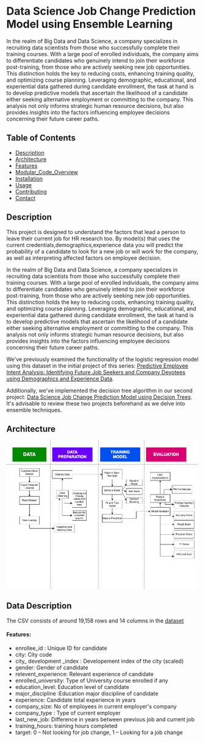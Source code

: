 # Data Science Job Change Prediction Model using Ensemble Learning
In the realm of Big Data and Data Science, a company specializes in recruiting data scientists from those who successfully complete their training courses. With a large pool of enrolled individuals, the company aims to differentiate candidates who genuinely intend to join their workforce post-training, from those who are actively seeking new job opportunities. This distinction holds the key to reducing costs, enhancing training quality, and optimizing course planning. Leveraging demographic, educational, and experiential data gathered during candidate enrollment, the task at hand is to develop predictive models that ascertain the likelihood of a candidate either seeking alternative employment or committing to the company. This analysis not only informs strategic human resource decisions, but also provides insights into the factors influencing employee decisions concerning their future career paths. 
 
## Table of Contents

- [Description](#description)
- [Architecture](#architecture)
- [Features](#features)
- [Modular_Code_Overview](#modular_code_overview)
- [Installation](#installation)
- [Usage](#usage)
- [Contributing](#contributing)
- [Contact](#contact)

## Description

This project is designed to understand the factors that lead a person to leave their current job for HR research too. By model(s) that uses the current credentials,demographics,experience data you will predict the probability of a candidate to look for a new job or will work for the company, as well as interpreting affected factors on employee decision.

In the realm of Big Data and Data Science, a company specializes in recruiting data scientists from those who successfully complete their training courses. With a large pool of enrolled individuals, the company aims to differentiate candidates who genuinely intend to join their workforce post-training, from those who are actively seeking new job opportunities. This distinction holds the key to reducing costs, enhancing training quality, and optimizing course planning. Leveraging demographic, educational, and experiential data gathered during candidate enrollment, the task at hand is to develop predictive models that ascertain the likelihood of a candidate either seeking alternative employment or committing to the company. This analysis not only informs strategic human resource decisions, but also provides insights into the factors influencing employee decisions concerning their future career paths.

We've previously examined the functionality of the logistic regression model using this dataset in the initial project of this series: [Predictive Employee Intent Analysis: Identifying Future Job Seekers and Company Devotees using Demographics and Experience Data](https://github.com/diegovillatoromx/Strategic_Workforce_Analysis_Predicting_Job_Transition).

Additionally, we've implemented the decision tree algorithm in our second project: [Data Science Job Change Prediction Model using Decision Trees](https://github.com/diegovillatoromx/Job_change_prediction_decision_trees).
It's advisable to review these two projects beforehand as we delve into ensemble techniques.

## Architecture

![diagram](https://github.com/diegovillatoromx/job_change_prediction_ensemble_learning/blob/main/architecture_diagrama_ensemble_learning.png)
## Data Description
The CSV consists of around 19,158 rows and 14 columns in the [dataset](https://github.com/diegovillatoromx/job_change_prediction_ensemble_learning/blob/main/input/DS_Job_Change_Data.csv)
#### Features:
- enrollee_id : Unique ID for candidate
- city: City code
- city_ development _index : Developement index of the city (scaled)
- gender: Gender of candidate
- relevent_experience: Relevant experience of candidate
- enrolled_university: Type of University course enrolled if any
- education_level: Education level of candidate
- major_discipline :Education major discipline of candidate
- experience: Candidate total experience in years
- company_size: No of employees in current employer's company
- company_type : Type of current employer
- last_new_job: Difference in years between previous job and current job
- training_hours: training hours completed
- target: 0 – Not looking for job change, 1 – Looking for a job change
